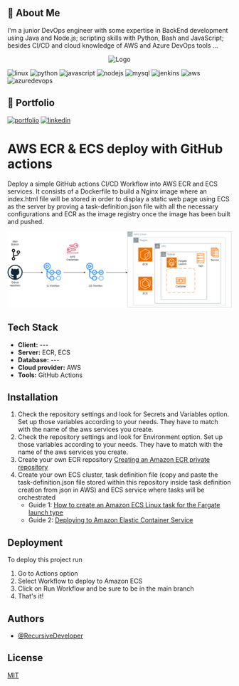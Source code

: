 ## 🚀 About Me
I'm a junior DevOps engineer with some expertise in BackEnd development using Java and Node.js; scripting skills with Python, Bash and JavaScript; besides CI/CD and cloud knowledge of AWS and Azure DevOps tools ...

<p align="center">
<img src="https://c4.wallpaperflare.com/wallpaper/694/164/1000/digital-art-animals-eagle-bird-of-prey-birds-hd-wallpaper-preview.jpg" alt="Logo" width="400" height="230">
</p>

![linux](https://img.shields.io/badge/Linux-FCC624?style=for-the-badge&logo=linux&logoColor=black)
![python](https://img.shields.io/badge/Python-3776AB?style=for-the-badge&logo=python&logoColor=white)
![javascript](https://img.shields.io/badge/JavaScript-F7DF1E?style=for-the-badge&logo=javascript&logoColor=black)
![nodejs](https://img.shields.io/badge/Node.js-43853D?style=for-the-badge&logo=node.js&logoColor=white)
![mysql](https://img.shields.io/badge/MySQL-005C84?style=for-the-badge&logo=mysql&logoColor=white)
![jenkins](https://img.shields.io/badge/Jenkins-D24939?style=for-the-badge&logo=Jenkins&logoColor=white)
![aws](https://img.shields.io/badge/Amazon_AWS-FF9900?style=for-the-badge&logo=amazonaws&logoColor=white)
![azuredevops](https://img.shields.io/badge/Azure_DevOps-0078D7?style=for-the-badge&logo=azure-devops&logoColor=white)

## 🔗 Portfolio
[![portfolio](https://img.shields.io/badge/GitHub-100000?style=for-the-badge&logo=github&logoColor=white)](https://github.com/RecursiveDeveloper)
[![linkedin](https://img.shields.io/badge/linkedin-0A66C2?style=for-the-badge&logo=linkedin&logoColor=white)](https://www.linkedin.com/in/jhoan-jesus-ortiz-sandoval-a66152198/)

# AWS ECR & ECS deploy with GitHub actions

Deploy a simple GitHub actions CI/CD Workflow into AWS ECR and ECS services. It consists of a Dockerfile to build a Nginx image where an index.html file will be stored in order to display a static web page using ECS as the server by proving a task-definition.json file with all the necessary configurations and ECR as the image registry once the image has been built and pushed.

![image](https://raw.githubusercontent.com/RecursiveDeveloper/static-media-content/main/Demo_ecs-ecr.drawio.png)

## Tech Stack 

- **Client:** ---
- **Server:** ECR, ECS
- **Database:** ---
- **Cloud provider:** AWS
- **Tools:** GitHub Actions

## Installation

1. Check the repository settings and look for Secrets and Variables option. Set up those variables according to your needs. They have to match with the name of the aws services you create.
2. Check the repository settings and look for Environment option. Set up those variables according to your needs. They have to match with the name of the aws services you create. 
2. Create your own ECR repository [Creating an Amazon ECR private repository
](https://docs.aws.amazon.com/AmazonECR/latest/userguide/repository-create.html)
3. Create your own ECS cluster, task definition file (copy and paste the task-definition.json file stored within this repository inside task definition creation from json in AWS) and ECS service where tasks will be orchestrated  
    - Guide 1: [How to create an Amazon ECS Linux task for the Fargate launch type](https://docs.aws.amazon.com/AmazonECS/latest/developerguide/getting-started-fargate.html)
    - Guide 2: [Deploying to Amazon Elastic Container Service
](https://docs.github.com/es/actions/use-cases-and-examples/deploying/deploying-to-amazon-elastic-container-service)

## Deployment

To deploy this project run

1. Go to Actions option
2. Select Workflow to deploy to Amazon ECS
3. Click on Run Workflow and be sure to be in the main branch
4. That's it!

## Authors

- [@RecursiveDeveloper](https://github.com/RecursiveDeveloper)


## License

[MIT](https://choosealicense.com/licenses/mit/)
